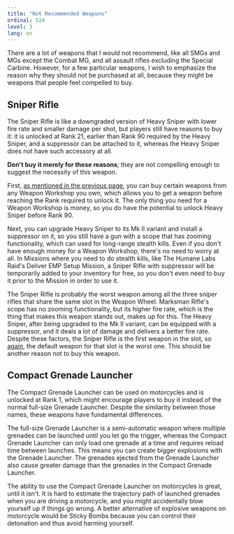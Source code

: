 ```yaml
---
title: "Not Recommended Weapons"
ordinal: 524
level: 3
lang: en
---
```


There are a lot of weapons that I would not recommend, like all SMGs and MGs
except the Combat MG, and all assault rifles excluding the Special Carbine.
However, for a few particular weapons, I wish to emphasize the reason why they
should not be purchased at all, because they might be weapons that people feel
compelled to buy.

## Sniper Rifle

The Sniper Rifle is like a downgraded version of Heavy Sniper with lower fire
rate and smaller damage per shot, but players still have reasons to buy it: it
is unlocked at Rank 21, earlier than Rank 90 required by the Heavy Sniper, and
a suppressor can be attached to it, whereas the Heavy Sniper does not have such
accessory at all.

**Don't buy it merely for these reasons**; they are not compelling enough to
suggest the necessity of this weapon.

First, [as mentioned in the previous page](mk-ii-weapons#prerequisites), you
can buy certain weapons from any Weapon Workshop you own, which allows you to
get a weapon before reaching the Rank required to unlock it. The only thing you
need for a Weapon Workshop is money, so you do have the potential to unlock
Heavy Sniper before Rank 90.

Next, you can upgrade Heavy Sniper to its Mk II variant and install a
suppressor on it, so you still have a gun with a scope that has zooming
functionality, which can used for long-range stealth kills. Even if you don't
have enough money for a Weapon Workshop, there's no need to worry at all. In
Missions where you need to do stealth kills, like The Humane Labs Raid's
Deliver EMP Setup Mission, a Sniper Rifle with suppressor will be temporarily
added to your inventory for free, so you don't even need to buy it prior to the
Mission in order to use it.

The Sniper Rifle is probably the worst weapon among all the three sniper rifles
that share the same slot in the Weapon Wheel. Marksman Rifle's scope has no
zooming functionality, but its higher fire rate, which is the thing that makes
this weapon stands out, makes up for this. The Heavy Sniper, after being
upgraded to the Mk II variant, can be equipped with a suppressor, and it deals
a lot of damage and delivers a better fire rate. Despite these factors, the
Sniper Rifle is the first weapon in the slot, so
[again](weapon-system#order-of-weapons-in-the-same-grid), the default weapon
for that slot is the worst one. This should be another reason not to buy this
weapon.

## Compact Grenade Launcher

The Compact Grenade Launcher can be used on motorcycles and is unlocked at Rank
1, which might encourage players to buy it instead of the normal full-size
Grenade Launcher. Despite the similarity between those names, these weapons
have fundamental differences.

The full-size Grenade Launcher is a semi-automatic weapon where multiple
grenades can be launched until you let go the trigger, whereas the Compact
Grenade Launcher can only load one grenade at a time and requires reload time
between launches. This means you can create bigger explosions with the Grenade
Launcher. The grenades ejected from the Grenade Launcher also cause greater
damage than the grenades in the Compact Grenade Launcher.

The ability to use the Compact Grenade Launcher on motorcycles is great, until
it isn't. It is hard to estimate the trajectory path of launched grenades when
you are driving a motorcycle, and you might accidentally blow yourself up if
things go wrong. A better alternative of explosive weapons on motorcycle would
be Sticky Bombs because you can control their detonation and thus avoid harming
yourself.
